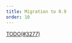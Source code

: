```yaml
---
title: Migration to 0.9
order: 10
---
```


[TODO(#3277)](https://github.com/rerun-io/rerun/issues/3277)
